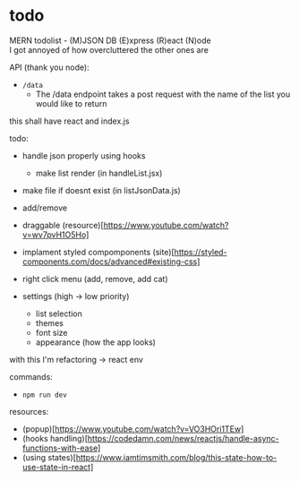 # todo
MERN todolist - (M)JSON DB (E)xpress (R)eact (N)ode  
I got annoyed of how overcluttered the other ones are

API (thank you node):
- `/data`
    - The /data endpoint takes a post request with the name of the list you would like to return 

this shall have react and index.js

todo:
- handle json properly using hooks
    - make list render (in handleList.jsx)
- make file if doesnt exist (in listJsonData.js)
- add/remove
- draggable (resource)[https://www.youtube.com/watch?v=wv7pvH1O5Ho]
- implament styled compomponents (site)[https://styled-components.com/docs/advanced#existing-css]
- right click menu (add, remove, add cat)

- settings (high -> low priority)
    - list selection 
    - themes
    - font size
    - appearance (how the app looks)


with this I'm refactoring -> react env


commands:
- `npm run dev` 


resources:
- (popup)[https://www.youtube.com/watch?v=VO3HOri1TEw]
- (hooks handling)[https://codedamn.com/news/reactjs/handle-async-functions-with-ease]
- (using states)[https://www.iamtimsmith.com/blog/this-state-how-to-use-state-in-react]